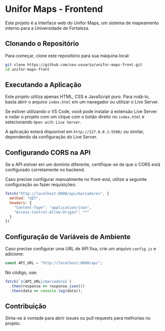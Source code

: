 # Unifor Maps - Frontend

Este projeto é a interface web do Unifor Maps, um sistema de mapeamento interno para a Universidade de Fortaleza.

## Clonando o Repositório

Para começar, clone este repositório para sua máquina local:

```sh
git clone https://github.com/seu-usuario/unifor-maps-front.git
cd unifor-maps-front
```

## Executando a Aplicação

Este projeto utiliza apenas HTML, CSS e JavaScript puro. Para rodá-lo, basta abrir o arquivo `index.html` em um navegador ou utilizar o Live Server.

Se estiver utilizando o VS Code, você pode instalar a extensão Live Server e rodar o projeto com um clique com o botão direito no `index.html` e selecionando `Open with Live Server`.

A aplicação estará disponível em `http://127.0.0.1:5500/` ou similar, dependendo da configuração do Live Server.

## Configurando CORS na API

Se a API estiver em um domínio diferente, certifique-se de que o CORS está configurado corretamente no backend.

Caso precise configurar manualmente no front-end, utilize a seguinte configuração ao fazer requisições:

```js
fetch("http://localhost:8000/api/marcadores", {
  method: "GET",
  headers: {
    "Content-Type": "application/json",
    "Access-Control-Allow-Origin": "*"
  }
})
```

## Configuração de Variáveis de Ambiente

Caso precise configurar uma URL de API fixa, crie um arquivo `config.js` e adicione:

```js
const API_URL = "http://localhost:8000/api";
```

No código, use:

```js
fetch(`${API_URL}/marcadores`)
  .then(response => response.json())
  .then(data => console.log(data));
```

## Contribuição

Sinta-se à vontade para abrir issues ou pull requests para melhorias no projeto.


